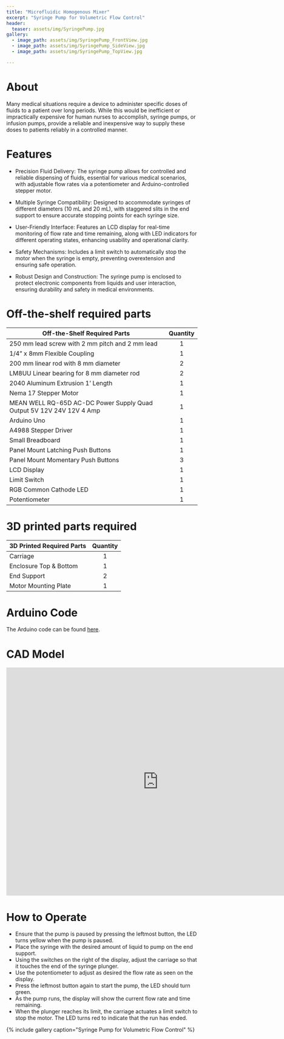 ```yaml
---
title: "Microfluidic Homogenous Mixer"
excerpt: "Syringe Pump for Volumetric Flow Control"
header:
  teaser: assets/img/SyringePump.jpg
gallery:
  - image_path: assets/img/SyringePump_FrontView.jpg
  - image_path: assets/img/SyringePump_SideView.jpg
  - image_path: assets/img/SyringePump_TopView.jpg

---
```


# About

Many medical situations require a device to administer specific doses of fluids to a patient over long periods. While this would be inefficient or impractically expensive for human nurses to accomplish, syringe pumps, or infusion pumps, provide a reliable and inexpensive way to supply these doses to patients reliably in a controlled manner.

# Features

* Precision Fluid Delivery: The syringe pump allows for controlled and reliable dispensing of fluids, essential for various medical scenarios, with adjustable flow rates via a potentiometer and Arduino-controlled stepper motor.

* Multiple Syringe Compatibility: Designed to accommodate syringes of different diameters (10 mL and 20 mL), with staggered slits in the end support to ensure accurate stopping points for each syringe size.

* User-Friendly Interface: Features an LCD display for real-time monitoring of flow rate and time remaining, along with LED indicators for different operating states, enhancing usability and operational clarity.

* Safety Mechanisms: Includes a limit switch to automatically stop the motor when the syringe is empty, preventing overextension and ensuring safe operation.

* Robust Design and Construction: The syringe pump is enclosed to protect electronic components from liquids and user interaction, ensuring durability and safety in medical environments.

# Off-the-shelf required parts

| Off-the-Shelf Required Parts                                        | Quantity |
| ------------------------------------------------------------------- |:--------:|
| 250 mm lead screw with 2 mm pitch and 2 mm lead                     |    1     |
| 1/4” x 8mm Flexible Coupling                                         |    1     |
| 200 mm linear rod with 8 mm diameter                                 |    2     |
| LM8UU Linear bearing for 8 mm diameter rod                          |    2     |
| 2040 Aluminum Extrusion 1’ Length                                    |    1     |
| Nema 17 Stepper Motor                                                |    1     |
| MEAN WELL RQ-65D AC-DC Power Supply Quad Output 5V 12V 24V 12V 4 Amp |    1     |
| Arduino Uno                                                          |    1     |
| A4988 Stepper Driver                                                 |    1     |
| Small Breadboard                                                     |    1     |
| Panel Mount Latching Push Buttons                                    |    1     |
| Panel Mount Momentary Push Buttons                                   |    3     |
| LCD Display                                                          |    1     |
| Limit Switch                                                         |    1     |
| RGB Common Cathode LED                                               |    1     |
| Potentiometer                                                        |    1     |

# 3D printed parts required

| 3D Printed Required Parts | Quantity |
| ------------------------- |:--------:|
| Carriage                  |    1     |
| Enclosure Top & Bottom    |    1     |
| End Support               |    2     |
| Motor Mounting Plate      |    1     |


# Arduino Code

The Arduino code can be found [here](https://github.com/SantinoClemente/SantinoClemente.github.io/blob/main/assets/img/SyringePump_code).

# CAD Model
<iframe src="https://vanderbilt643.autodesk360.com/shares/public/SH286ddQT78850c0d8a43a7ed807993c6119?mode=embed" width="800" height="600" allowfullscreen="true" webkitallowfullscreen="true" mozallowfullscreen="true"  frameborder="0"></iframe>


# How to Operate
* Ensure that the pump is paused by pressing the leftmost button, the LED turns yellow when the pump is paused.
* Place the syringe with the desired amount of liquid to pump on the end support.
* Using the switches on the right of the display, adjust the carriage so that it touches the end of the syringe plunger.
* Use the potentiometer to adjust as desired the flow rate as seen on the display. 
* Press the leftmost button again to start the pump, the LED should turn green.
* As the pump runs, the display will show the current flow rate and time remaining.
* When the plunger reaches its limit, the carriage actuates a limit switch to stop the motor. The LED turns red to indicate that the run has ended.

{% include gallery caption="Syringe Pump for Volumetric Flow Control" %}
